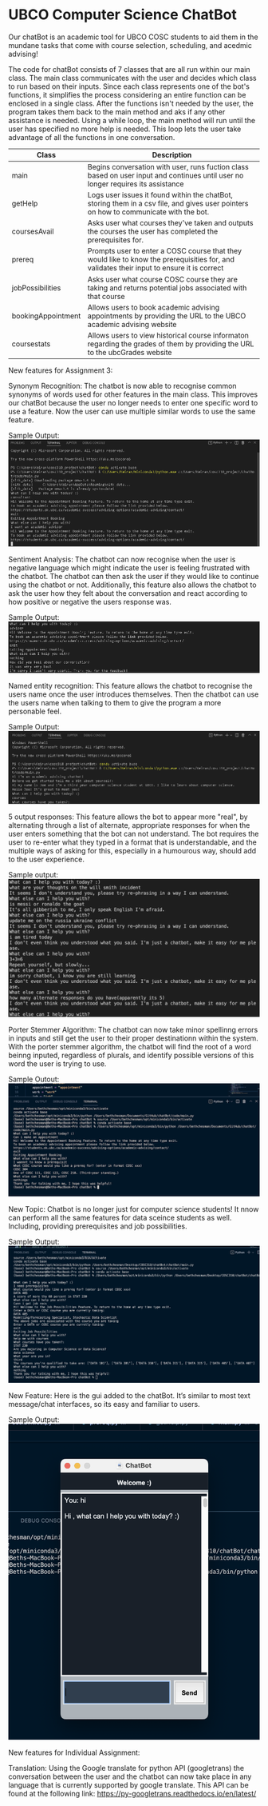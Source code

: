 # UBCO Computer Science ChatBot

Our chatBot is an academic tool for UBCO COSC students to aid them in the mundane tasks that come with course selection, scheduling, and acedmic advising!

The code for chatBot consists of 7 classes that are all run within our main class. The main class communicates with the user and decides which class to run based on their inputs. Since each class represents one of the bot's functions, it simplifies the process considering an entire function can be enclosed in a single class. After the functions isn't needed by the user, the program takes them back to the main method and aks if any other assistance is needed. Using a while loop, the main method will run until the user has specified no more help is needed. This loop lets the user take advantage of all the functions in one conversation.


| Class | Description |
| ----------- | ----------- |
| main | Begins conversation with user, runs fuction class based on user input and continues until user no longer requires its assistance |
| getHelp | Logs user issues it found within the chatBot, storing them in a csv file, and gives user pointers on how to communicate with the bot.  |
| coursesAvail | Asks user what courses they've taken and outputs the courses the user has completed the prerequisites for. |
| prereq | Prompts user to enter a COSC course that they would like to know the prerequisities for, and validates their input to ensure it is correct |
| jobPossibilities | Asks user what course COSC course they are taking and returns potential jobs associated with that course |
| bookingAppointment | Allows users to book academic advising appointments by providing the URL to the UBCO academic advising website | 
| coursestats | Allows users to view historical course informaton regarding the grades of them by providing the URL to the ubcGrades website | 

New features for Assignment 3:

Synonym Recognition:
The chatbot is now able to recognise common synonyms of words used for other features in the main class. This improves our chatBot because the user no longer needs to enter one specific word to use a feature. Now the user can use multiple similar words to use the same feature. 

Sample Output:
![Sample output](Images/synonym_sample.PNG)

Sentiment Analysis:
The chatbot can now recognise when the user is negative language which might indicate the user is feeling frustrated with the chatbot. The chatbot can then ask the user if they would like to continue using the chatbot or not. Additionally, this feature also allows the chatbot to ask the user how they felt about the conversation and react according to how positive or negative the users response was.

Sample Output:
![Sample output](Images/sentiment_sample.PNG)

Named entity recognition:
This feature allows the chatbot to recognise the users name once the user introduces themselves. Then the chatbot can use the users name when talking to them to give the program a more personable feel. 

Sample Output:
![Sample output](Images/ner_sample.PNG)

5 output responses:
This feature allows the bot to appear more "real", by alternating through a list of alternate, appropriate responses for when the user enters something that the bot can not understand. The bot requires the user to re-enter what they typed in a format that is understandable, and the multiple ways of asking for this, especially in a humourous way, should add to the user experience.

Sample output:
![output responses](Images/alternate_responses.png)

Porter Stemmer Algorithm:
The chatbot can now take minor spellinng errors in inputs and still get the user to their proper destinationn within the system. With the porter stemmer algorithm, the chatbot will find the root of a word beinng inputed, regardless of plurals, and identify possible versions of this word the user is trying to use.

Sample Outout:
![output responses](Images/porter_stemmer.png)

New Topic:
Chatbot is no longer just for computer science students! It nnow can perform all the same features for data sceince students as well. Including, providing prerequisites and job possibilities.

Sample Output:
![output responses](Images/Data_topic.png)

New Feature:
Here is the gui added to the chatBot. It’s similar to most text message/chat interfaces, so its easy and familiar to users.

Sample Output:
![output responses](Images/gui.png)

New features for Individual Assignment:

Translation:
Using the Google translate for python API (googletrans) the conversation between the user and the chatbot can now take place in any language that is currently supported by google translate. This API can be found at the following link: https://py-googletrans.readthedocs.io/en/latest/
